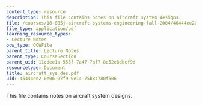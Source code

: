 ```yaml
---
content_type: resource
description: This file contains notes on aircraft system designs.
file: /courses/16-885j-aircraft-systems-engineering-fall-2004/46444ee20e0697f99e1475b84780f506_aircraft_sys_des.pdf
file_type: application/pdf
learning_resource_types:
- Lecture Notes
ocw_type: OCWFile
parent_title: Lecture Notes
parent_type: CourseSection
parent_uid: 11cdee1a-555f-7a47-7af7-8d52e8dbcf9d
resourcetype: Document
title: aircraft_sys_des.pdf
uid: 46444ee2-0e06-97f9-9e14-75b84780f506
---
```

This file contains notes on aircraft system designs.


